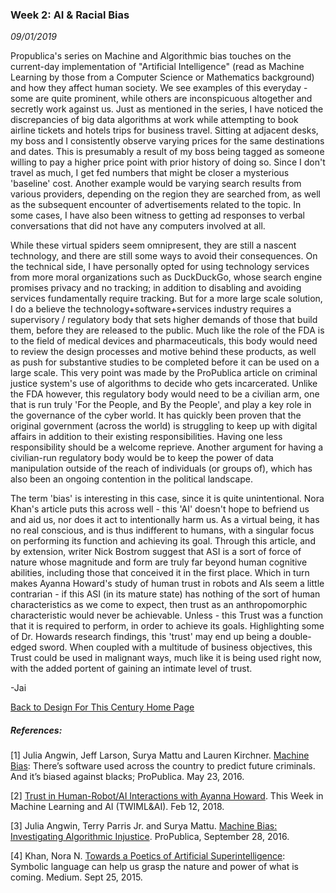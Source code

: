 ### Week 2: AI & Racial Bias
_09/01/2019_

Propublica's series on Machine and Algorithmic bias touches on the current-day implementation of "Artificial Intelligence" (read as Machine Learning by those from a Computer Science or Mathematics background) and how they affect human society. We see examples of this everyday - some are quite prominent, while others are inconspicuous altogether and secretly work against us. Just as mentioned in the series, I have noticed the discrepancies of big data algorithms at work while attempting to book airline tickets and hotels trips for business travel. Sitting at adjacent desks, my boss and I consistently observe varying prices for the same destinations and dates. This is presumably a result of my boss being tagged as someone willing to pay a higher price point with prior history of doing so. Since I don't travel as much, I get fed numbers that might be closer a mysterious 'baseline' cost. Another example would be varying search results from various providers, depending on the region they are searched from, as well as the subsequent encounter of advertisements related to the topic. In some cases, I have also been witness to getting ad responses to verbal conversations that did not have any computers involved at all.

While these virtual spiders seem omnipresent, they are still a nascent technology, and there are still some ways to avoid their consequences. On the technical side, I have personally opted for using technology services from more moral organizations such as DuckDuckGo, whose search engine promises privacy and no tracking; in addition to disabling and avoiding services fundamentally require tracking. But for a more large scale solution, I do a believe the technology+software+services industry requires a supervisory / regulatory body that sets higher demands of those that build them, before they are released to the public. Much like the role of the FDA is to the field of medical devices and pharmaceuticals, this body would need to review the design processes and motive behind these products, as well as push for substantive studies to be completed before it can be used on a large scale. This very point was made by the ProPublica article on criminal justice system's use of algorithms to decide who gets incarcerated. Unlike the FDA however, this regulatory body would need to be a civilian arm, one that is run truly 'For the People, and By the People', and play a key role in the governance of the cyber world. It has quickly been proven that the original government (across the world) is struggling to keep up with digital affairs in addition to their existing responsibilities. Having one less responsibility should be a welcome reprieve. Another argument for having a civilian-run regulatory body would be to keep the power of data manipulation outside of the reach of individuals (or groups of), which has also been an ongoing contention in the political landscape.

The term 'bias' is interesting in this case, since it is quite unintentional. Nora Khan's article puts this across well - this 'AI' doesn't hope to befriend us and aid us, nor does it act to intentionally harm us. As a virtual being, it has no real conscious, and is thus indifferent to humans, with a singular focus on performing its function and achieving its goal. Through this article, and by extension, writer Nick Bostrom suggest that ASI is a sort of force of nature whose magnitude and form are truly far beyond human cognitive abilities, including those that conceived it in the first place. Which in turn makes Ayanna Howard's study of human trust in robots and AIs seem a little contrarian - if this ASI (in its mature state) has nothing of the sort of human characteristics as we come to expect, then trust as an anthropomorphic characteristic would never be achievable. Unless - this Trust was a function that it is required to perform, in order to achieve its goals. Highlighting some of Dr. Howards research findings, this 'trust' may end up being a double-edged sword. When coupled with a multitude of business objectives, this Trust could be used in malignant ways, much like it is being used right now, with the added portent of gaining an intimate level of trust.

\-Jai

[Back to Design For This Century Home Page](http://dhananjaih.github.io/site/pages/d4tc/)

##### References:
[1] Julia Angwin, Jeff Larson, Surya Mattu and Lauren Kirchner. [Machine Bias](https://www.propublica.org/article/machine-bias-risk-assessments-in-criminal-sentencing): There’s software used across the country to predict future criminals. And it’s biased against blacks; ProPublica. May 23, 2016.

[2]  [Trust in Human-Robot/AI Interactions with Ayanna Howard](https://twimlai.com/twiml-talk-110-trust-human-robot-ai-interactions-ayanna-howard/_). This Week in Machine Learning and AI (TWIML&AI). Feb 12, 2018.

[3] Julia Angwin, Terry Parris Jr. and Surya Mattu. [Machine Bias: Investigating Algorithmic Injustice](https://www.propublica.org/article/breaking-the-black-box-how-machines-learn-to-be-racist?word=Trump). ProPublica, September 28, 2016.

[4]  Khan, Nora N. [Towards a Poetics of Artificial Superintelligence](https://medium.com/after-us/towards-a-poetics-of-artificial-superintelligence-ebff11d2d249): Symbolic language can help us grasp the nature and power of what is coming. Medium. Sept 25, 2015.
